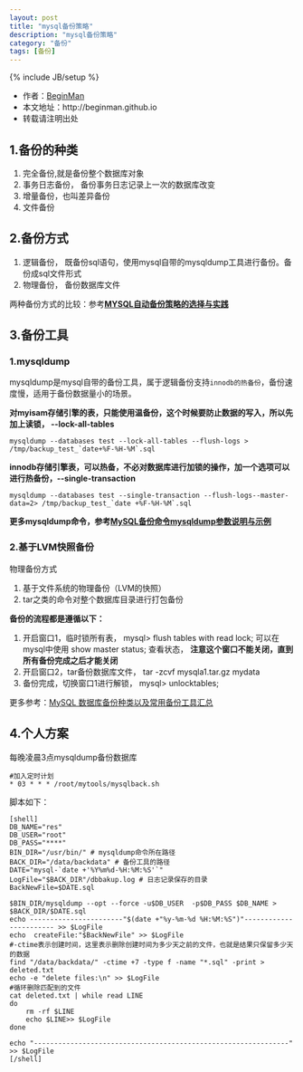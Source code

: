 ```yaml
---
layout: post
title: "mysql备份策略"
description: "mysql备份策略"
category: "备份"
tags: [备份]
---
```

{% include JB/setup %}
<ul>
    <li>作者：<a href="http://weibo.com/beginman" target="blank">BeginMan</a></li>
    <li>本文地址：http://beginman.github.io</li>
    <li>转载请注明出处</li>
</ul>
<h2>1&#46;备份的种类</h2>

<ol>
<li>完全备份,就是备份整个数据库对象</li>
<li>事务日志备份， 备份事务日志记录上一次的数据库改变</li>
<li>增量备份，也叫差异备份</li>
<li>文件备份</li>
</ol>

<h2>2&#46;备份方式</h2>

<ol>
<li>逻辑备份， 既备份sql语句，使用mysql自带的mysqldump工具进行备份。备份成sql文件形式</li>
<li>物理备份， 备份数据库文件</li>
</ol>

<p>两种备份方式的比较：参考<strong><a href="http://www.cnblogs.com/wangtao_20/p/3304633.html">MYSQL自动备份策略的选择与实践</a></strong></p>

<h2>3&#46;备份工具</h2>

<h3>1&#46;mysqldump</h3>

<p>mysqldump是mysql自带的备份工具，属于逻辑备份支持<code>innodb的热备份</code>，备份速度慢，适用于备份数据量小的场景。</p>

<p><strong>对myisam存储引擎的表，只能使用温备份，这个时候要防止数据的写入，所以先加上读锁， --lock-all-tables</strong></p>

<pre><code>mysqldump --databases test --lock-all-tables --flush-logs &gt; /tmp/backup_test_`date+%F-%H-%M`.sql
</code></pre>

<p><strong>innodb存储引擎表，可以热备，不必对数据库进行加锁的操作，加一个选项可以进行热备份，--single-transaction</strong></p>

<pre><code>mysqldump --databases test --single-transaction --flush-logs--master-data=2&gt; /tmp/backup_test_`date +%F-%H-%M`.sql
</code></pre>

<p><strong>更多mysqldump命令，参考<a href="http://segmentfault.com/a/1190000002428533">MySQL备份命令mysqldump参数说明与示例</a></strong></p>

<h3>2&#46;基于LVM快照备份</h3>

<p>物理备份方式</p>

<ol>
<li>基于文件系统的物理备份（LVM的快照）</li>
<li>tar之类的命令对整个数据库目录进行打包备份</li>
</ol>

<p><strong>备份的流程都是遵循以下：</strong></p>

<ol>
<li>开启窗口1，临时锁所有表， mysql> flush tables with read lock; 可以在mysql中使用 show master status; 查看状态， <strong>注意这个窗口不能关闭，直到所有备份完成之后才能关闭</strong></li>
<li>开启窗口2，tar备份数据库文件， tar -zcvf mysqla1.tar.gz mydata</li>
<li>备份完成，切换窗口1进行解锁， mysql> unlocktables; </li>
</ol>

<p>更多参考：<a href="http://blog.itpub.net/18841027/viewspace-1465334">MySQL 数据库备份种类以及常用备份工具汇总</a></p>

<h2>4&#46;个人方案</h2>

<p>每晚凌晨3点mysqldump备份数据库</p>

<pre><code>#加入定时计划
* 03 * * * /root/mytools/mysqlback.sh
</code></pre>

<p>脚本如下：</p>

<pre><code>[shell]
DB_NAME="res" 
DB_USER="root" 
DB_PASS="****" 
BIN_DIR="/usr/bin/" # mysqldump命令所在路径 
BACK_DIR="/data/backdata" # 备份工具的路径 
DATE="mysql-`date +'%Y%m%d-%H:%M:%S'`" 
LogFile="$BACK_DIR"/dbbakup.log # 日志记录保存的目录 
BackNewFile=$DATE.sql

$BIN_DIR/mysqldump --opt --force -u$DB_USER  -p$DB_PASS $DB_NAME &gt; $BACK_DIR/$DATE.sql
echo -----------------------"$(date +"%y-%m-%d %H:%M:%S")"----------------------- &gt;&gt; $LogFile
echo  createFile:"$BackNewFile" &gt;&gt; $LogFile
#-ctime表示创建时间，这里表示删除创建时间为多少天之前的文件，也就是结果只保留多少天的数据
find "/data/backdata/" -ctime +7 -type f -name "*.sql" -print &gt; deleted.txt
echo -e "delete files:\n" &gt;&gt; $LogFile
#循环删除匹配到的文件
cat deleted.txt | while read LINE
do
    rm -rf $LINE
    echo $LINE&gt;&gt; $LogFile
done

echo "---------------------------------------------------------------" &gt;&gt; $LogFile
[/shell]
</code></pre>
